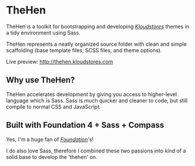 TheHen
======

TheHen is a toolkit for bootstrapping and developing  *[Kloudstores](http://www.kloudstores.com)* themes in a tidy environment using Sass.

TheHen represents a neatly organized source folder with clean and simple scaffolding (base template files, SCSS files, and theme options).

Live preview: http://thehen.kloudstores.com


Why use TheHen?
---------------

TheHen accelerates development by giving you access to higher-level language which is Sass. Sass is much quicker and cleaner to code, but still compile to normal CSS and JavaScript.


Built with Foundation 4 + Sass + Compass
----------------------------------------

Yes, I'm a huge fan of *[Foundation](http://foundation.zurb.com)*'s!

I do also love Sass, therefore I combined these two passions into kind of a solid base to develop the 'thehen' on.


